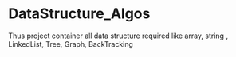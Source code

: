 # DataStructure_Algos
Thus project container all data structure required like array, string , LinkedList, Tree, Graph, BackTracking
